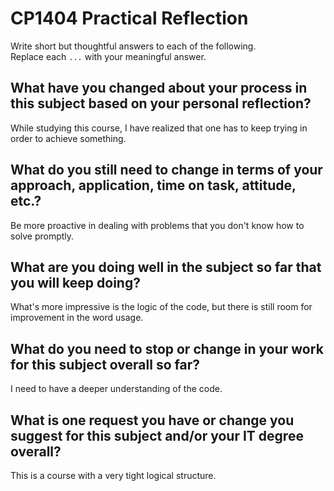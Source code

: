 # CP1404 Practical Reflection

Write short but thoughtful answers to each of the following.  
Replace each `...` with your meaningful answer.

## What have you changed about your process in this subject based on your personal reflection?

While studying this course, I have realized that one has to keep trying in order to achieve something.

## What do you still need to change in terms of your approach, application, time on task, attitude, etc.?

Be more proactive in dealing with problems that you don't know how to solve promptly.

## What are you doing well in the subject so far that you will keep doing?

What's more impressive is the logic of the code, but there is still room for improvement in the word usage.

## What do you need to stop or change in your work for this subject overall so far?

I need to have a deeper understanding of the code.

## What is one request you have or change you suggest for this subject and/or your IT degree overall?

This is a course with a very tight logical structure.


